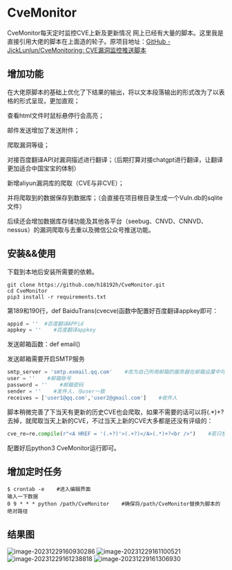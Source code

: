 # CveMonitor
CveMonitor每天定时监控CVE上新及更新情况
网上已经有大量的脚本。这里我是直接引用大佬的脚本在上面造的轮子。原项目地址：[GitHub - JickLunlun/CveMonitoring: CVE漏洞监控推送脚本](https://github.com/JickLunlun/CveMonitoring)

## 增加功能

在大佬原脚本的基础上优化了下结果的输出，将以文本段落输出的形式改为了以表格的形式呈现，更加直观；

查看html文件时鼠标悬停行会高亮；

邮件发送增加了发送附件；

爬取漏洞等级；

对接百度翻译API对漏洞描述进行翻译；（后期打算对接chatgpt进行翻译，让翻译更加适合中国宝宝的体制）

新增aliyun漏洞库的爬取（CVE与非CVE）；

并将爬取到的数据保存到数据库；（会直接在项目根目录生成一个Vuln.db的sqlite文件）

后续还会增加数据库存储功能及其他各平台（seebug、CNVD、CNNVD、nessus）的漏洞爬取与去重以及微信公众号推送功能。

## 安装&&使用

下载到本地后安装所需要的依赖。

```shell
git clone https://github.com/h18192h/CveMonitor.git
cd CveMonitor
pip3 install -r requirements.txt
```

第189和190行，def BaiduTrans(cvecve)函数中配置好百度翻译appkey即可：

```python
appid = ''  #百度翻译APPid
appkey = ''    #百度翻译appkey
```

发送邮箱函数：def email()

发送邮箱需要开启SMTP服务

```python
smtp_server = 'smtp.exmail.qq.com'    #改为自己所用邮箱的服务器在邮箱设置中可以查到
user = ''    #邮箱账号
password = ''    #邮箱密码
sender = ''    #发件人，与user一致
receives = ['user1@qq.com','user2@gmail.com']    #收件人
```

脚本稍微完善了下当天有更新的历史CVE也会爬取，如果不需要的话可以将(.*)+?去掉，就爬取当天上新的CVE，不过当天上新的CVE大多都是还没有评级的：

```python
cve_re=re.compile(r"<A HREF = '(.+?)'>(.+?)</A>(.*)+?<br />")    #若只想爬今天上新的CVE去掉(.*)+?即可
```

配置好后python3 CveMonitor运行即可。

## 增加定时任务

```shell
$ crontab -e    #进入编辑界面
输入一下数据
0 9 * * * python /path/CveMonitor    #确保将/path/CveMonitor替换为脚本的绝对路径
```

## 结果图

![image-20231229160930286](https://github.com/h18192h/CveMonitor/assets/83074322/e5104432-8267-451d-a771-22acbd0f5ec6)
![image-20231229161100521](https://github.com/h18192h/CveMonitor/assets/83074322/905b2019-3305-4dc4-89c0-4af802ef4150)
![image-20231229161238818](https://github.com/h18192h/CveMonitor/assets/83074322/0dbedd7b-b4ac-4560-9a43-9134bea1ab70)
![image-20231229161306930](https://github.com/h18192h/CveMonitor/assets/83074322/5b3e3651-a995-4504-86b3-30ae0ab27cdf)
